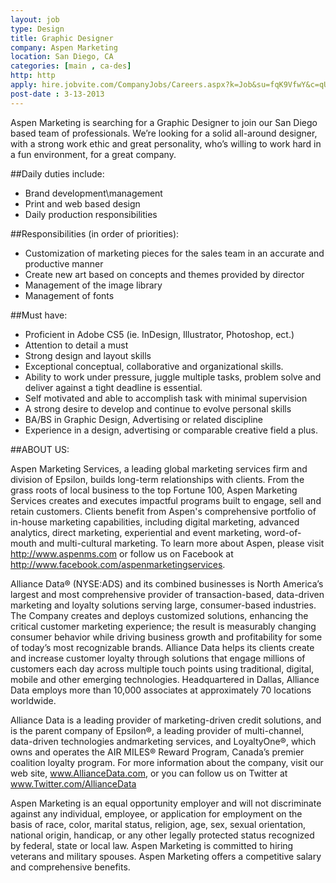 ```yaml
---
layout: job
type: Design
title: Graphic Designer
company: Aspen Marketing
location: San Diego, CA
categories: [main , ca-des]
http: http
apply: hire.jobvite.com/CompanyJobs/Careers.aspx?k=Job&su=fqK9VfwY&c=qU89VfwQ&j=oQJ9Xfwp
post-date : 3-13-2013
---
```


Aspen Marketing is searching for a Graphic Designer to join our San Diego based team of professionals. We’re looking for a solid all-around designer, with a strong work ethic and great personality, who’s willing to work hard in a fun environment, for a great company.

##Daily duties include:

* Brand development\management
* Print and web based design
* Daily production responsibilities

 
##Responsibilities (in order of priorities):

* Customization of marketing pieces for the sales team in an accurate and productive manner
* Create new art based on concepts and themes provided by director
* Management of the image library
* Management of fonts
 
##Must have:

* Proficient in Adobe CS5 (ie. InDesign, Illustrator, Photoshop, ect.)
* Attention to detail a must
* Strong design and layout skills
* Exceptional conceptual, collaborative and organizational skills.
* Ability to work under pressure, juggle multiple tasks, problem solve and deliver against a tight deadline is essential.
* Self motivated and able to accomplish task with minimal supervision
* A strong desire to develop and continue to evolve personal skills 
* BA/BS in Graphic Design, Advertising or related discipline
* Experience in a design, advertising or comparable creative field a plus.
 
##ABOUT US:
 
Aspen Marketing Services, a leading global marketing services firm and division of Epsilon, builds long-term relationships with clients.  From the grass roots of local business to the top Fortune 100, Aspen Marketing Services creates and executes impactful programs built to engage, sell and retain customers. Clients benefit from Aspen's comprehensive portfolio of in-house marketing capabilities, including digital marketing, advanced analytics, direct marketing, experiential and event marketing, word-of-mouth and multi-cultural marketing. To learn more about Aspen, please visit <http://www.aspenms.com> or follow us on Facebook at <http://www.facebook.com/aspenmarketingservices>.

Alliance Data® (NYSE:ADS) and its combined businesses is North America’s largest and most comprehensive provider of transaction-based, data-driven marketing and loyalty solutions serving large, consumer-based industries. The Company creates and deploys customized solutions, enhancing the critical customer marketing experience; the result is measurably changing consumer behavior while driving business growth and profitability for some of today’s most recognizable brands. Alliance Data helps its clients create and increase customer loyalty through solutions that engage millions of customers each day across multiple touch points using traditional, digital, mobile and other emerging technologies. Headquartered in Dallas, Alliance Data employs more than 10,000 associates at approximately 70 locations worldwide.

Alliance Data is a leading provider of marketing-driven credit solutions, and is the parent company of Epsilon®, a leading provider of multi-channel, data-driven technologies andmarketing services, and LoyaltyOne®, which owns and operates the AIR MILES® Reward Program, Canada’s premier coalition loyalty program. For more information about the company, visit our web site, www.AllianceData.com, or you can follow us on Twitter at www.Twitter.com/AllianceData
 
Aspen Marketing is an equal opportunity employer and will not discriminate against any individual, employee, or application for employment on the basis of race, color, marital status, religion, age, sex, sexual orientation, national origin, handicap, or any other legally protected status recognized by federal, state or local law. Aspen Marketing is committed to hiring veterans and military spouses. Aspen Marketing offers a competitive salary and comprehensive benefits.
